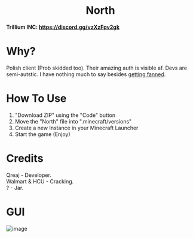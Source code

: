 <h1 align="center">North</h1>

**Trillium INC: https://discord.gg/vzXzFpv2gk**

# Why?
Polish client (Prob skidded too). Their amazing auth is visible af. Devs are semi-autstic. I have nothing much to say besides [getting fanned](https://media.discordapp.net/attachments/1139514935743885353/1161318281882370193/image.png?ex=6537dcee&is=652567ee&hm=13febfcefc5a6de3d363c09dfe99f126c1fbc993c4fb992c0c55a7ac64eaea8a&=&width=564&height=570).

# How To Use
1. "Download ZIP" using the "Code" button
2. Move the "North" file into ".minecraft/versions"
3. Create a new Instance in your Minecraft Launcher
4. Start the game (Enjoy)

# Credits

Qreaj - Developer. <br>
Walmart & HCU - Cracking. <br>
? - Jar.

# GUI
![image]()
